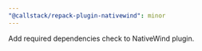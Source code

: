```yaml
---
"@callstack/repack-plugin-nativewind": minor
---
```


Add required dependencies check to NativeWind plugin.
